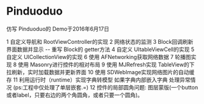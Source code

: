 # Pinduoduo
仿写 Pinduoduo的 Demo于2016年6月17日

1 自定义导航和 RootViewController的实现
2 网络状态的监测
3 Block回调刷新界面数据并显示 -- 重写 Block的 getter方法
4 自定义 UItableViewCell的实现
5 自定义 UICollectionView的实现
6 使用 AFNetworking获取网络数据
7 轮播图实现 
8 使用 Masonry进行控件的相对布局 
9 使用 MJRefresh实现 TableView的下拉刷新，实时加载数据并更新界面
10 使用 SDWebImage实现网络图片的自动缓存
11 利用运行时（runtime）实现字典转模型 如果字典内部嵌入字典 处理异常情况 (ps:工程中仅处理了单层嵌套.=)
12 控件的局部圆角问题: 图层蒙版(一个button或者label，只要右边的两个角圆角，或者只要一个圆角)。
